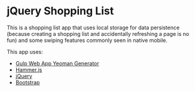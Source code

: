 jQuery Shopping List
====================

This is a shopping list app that uses local storage for data persistence (because creating a shopping list and accidentally refreshing a page is no fun) and some swiping features commonly seen in native mobile.

This app uses:
- [Gulp Web App Yeoman Generator](https://github.com/yeoman/generator-gulp-webapp)
- [Hammer.js](http://hammerjs.github.io/)
- [jQuery](http://jquery.com/)
- [Bootstrap](http://getbootstrap.com)